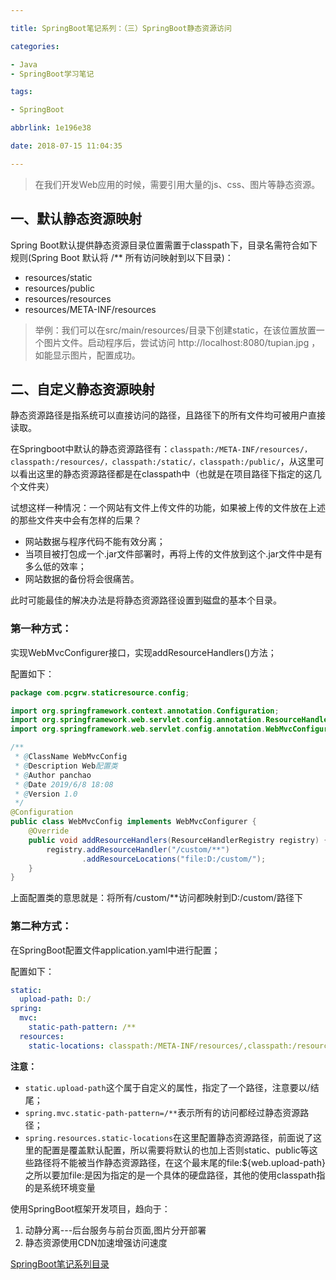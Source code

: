 ```yaml
---

title: SpringBoot笔记系列：（三）SpringBoot静态资源访问

categories:

- Java
- SpringBoot学习笔记

tags:

- SpringBoot

abbrlink: 1e196e38

date: 2018-07-15 11:04:35

---
```


> 在我们开发Web应用的时候，需要引用大量的js、css、图片等静态资源。

<!-- more -->

## 一、默认静态资源映射

Spring Boot默认提供静态资源目录位置需置于classpath下，目录名需符合如下规则(Spring Boot 默认将 /** 所有访问映射到以下目录)：

- resources/static
- resources/public
- resources/resources
- resources/META-INF/resources

> 举例：我们可以在src/main/resources/目录下创建static，在该位置放置一个图片文件。启动程序后，尝试访问 http://localhost:8080/tupian.jpg ，如能显示图片，配置成功。

## 二、自定义静态资源映射

静态资源路径是指系统可以直接访问的路径，且路径下的所有文件均可被用户直接读取。

在Springboot中默认的静态资源路径有：`classpath:/META-INF/resources/，classpath:/resources/，classpath:/static/，classpath:/public/`，从这里可以看出这里的静态资源路径都是在classpath中（也就是在项目路径下指定的这几个文件夹）

试想这样一种情况：一个网站有文件上传文件的功能，如果被上传的文件放在上述的那些文件夹中会有怎样的后果？

- 网站数据与程序代码不能有效分离；
- 当项目被打包成一个.jar文件部署时，再将上传的文件放到这个.jar文件中是有多么低的效率；
- 网站数据的备份将会很痛苦。

此时可能最佳的解决办法是将静态资源路径设置到磁盘的基本个目录。

### 第一种方式：

实现WebMvcConfigurer接口，实现addResourceHandlers()方法；

配置如下：
```java
package com.pcgrw.staticresource.config;

import org.springframework.context.annotation.Configuration;
import org.springframework.web.servlet.config.annotation.ResourceHandlerRegistry;
import org.springframework.web.servlet.config.annotation.WebMvcConfigurer;

/**
 * @ClassName WebMvcConfig
 * @Description Web配置类
 * @Author panchao
 * @Date 2019/6/8 18:08
 * @Version 1.0
 */
@Configuration
public class WebMvcConfig implements WebMvcConfigurer {
    @Override
    public void addResourceHandlers(ResourceHandlerRegistry registry) {
        registry.addResourceHandler("/custom/**")
                .addResourceLocations("file:D:/custom/");
    }
}
```
上面配置类的意思就是：将所有/custom/**访问都映射到D:/custom/路径下

### 第二种方式：

在SpringBoot配置文件application.yaml中进行配置；

配置如下：
```yaml
static:
  upload-path: D:/
spring:
  mvc:
    static-path-pattern: /**
  resources:
    static-locations: classpath:/META-INF/resources/,classpath:/resources/,classpath:/static/,classpath:/public/,file:${static.upload-path}
```
**注意：**

- `static.upload-path`这个属于自定义的属性，指定了一个路径，注意要以/结尾；
- `spring.mvc.static-path-pattern=/**`表示所有的访问都经过静态资源路径；
- `spring.resources.static-locations`在这里配置静态资源路径，前面说了这里的配置是覆盖默认配置，所以需要将默认的也加上否则static、public等这些路径将不能被当作静态资源路径，在这个最末尾的file:${web.upload-path}之所以要加file:是因为指定的是一个具体的硬盘路径，其他的使用classpath指的是系统环境变量

使用SpringBoot框架开发项目，趋向于：

1. 动静分离---后台服务与前台页面,图片分开部署
2. 静态资源使用CDN加速增强访问速度

[SpringBoot笔记系列目录](./2018-05-28-SpringBoot笔记系列目录.md)

